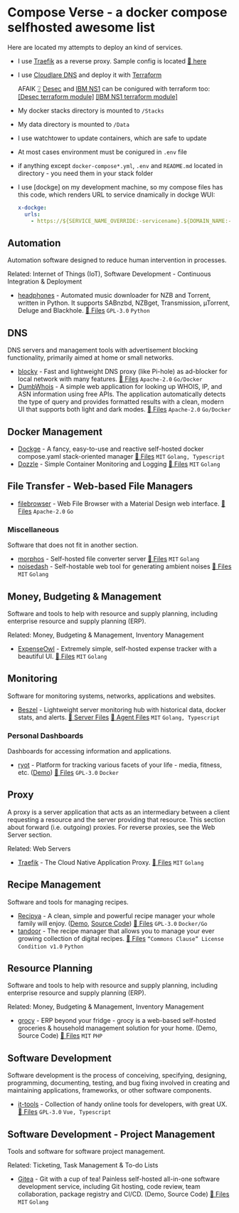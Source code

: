 # Compose Verse - a docker compose selfhosted awesome list

Here are located my attempts to deploy an kind of services.

- I use [Traefik](https://doc.traefik.io/traefik/) as a reverse proxy. Sample config is located [🔗 here](traefik/docker-compose.yml)
- I use [Cloudlare DNS](https://www.cloudflare.com/) and deploy it with [Terraform](https://www.terraform.io/)

  AFAIK [❔](https://www.wordnik.com/words/afaik) [Desec](https://desec.io/) and [IBM NS1](https://www.ibm.com/products/ns1-connect) can be conigured with terraform too: [\[Desec terraform module\]](https://registry.terraform.io/providers/Valodim/desec/latest/docs) [\[IBM NS1 terraform module\]](https://registry.terraform.io/providers/Valodim/desec/latest/docs)
- My docker stacks directory is mounted to `/Stacks`
- My data directory is mounted to `/Data`
- I use watchtower to update containers, which are safe to update
- At most cases environment must be conigured in `.env` file
- if anything except `docker-compose*.yml`, `.env` and `README.md` located in directory - you need them in your stack folder
- I use [dockge] on my development machine, so my compose files has this code, which renders URL to service dnamically in dockge WUI:

  ```yaml
  x-dockge:
    urls:
      - https://${SERVICE_NAME_OVERRIDE:-servicename}.${DOMAIN_NAME:-local}
  ```

## Automation

Automation software designed to reduce human intervention in processes.

Related: Internet of Things (IoT), Software Development - Continuous Integration & Deployment

- [headphones](https://github.com/rembo10/headphones) - Automated music downloader for NZB and Torrent, written in Python. It supports SABnzbd, NZBget, Transmission, µTorrent, Deluge and Blackhole.
  [🔗 Files](headphones/docker-compose.yml)
  `GPL-3.0`
  `Python`

## DNS

DNS servers and management tools with advertisement blocking functionality, primarily aimed at home or small networks.

- [blocky](https://github.com/0xERR0R/blocky) - Fast and lightweight DNS proxy (like Pi-hole) as ad-blocker for local network with many features.
  [🔗 Files](blocky/docker-compose.yml)
  `Apache-2.0`
  `Go/Docker`
- [DumbWhois](https://github.com/DumbWareio/DumbWhoIs) - A simple web application for looking up WHOIS, IP, and ASN information using free APIs. The application automatically detects the type of query and provides formatted results with a clean, modern UI that supports both light and dark modes.
  [🔗 Files](dumbwhois/docker-compose.yml)
  `Apache-2.0`
  `Go/Docker`

## Docker Management

- [Dockge](https://github.com/louislam/dockge) - A fancy, easy-to-use and reactive self-hosted docker compose.yaml stack-oriented manager
  [🔗 Files](dockge/docker-compose.yml)
  `MIT`
  `Golang, Typescript`
- [Dozzle](https://dozzle.dev/) - Simple Container Monitoring and Logging
  [🔗 Files](dozzle/docker-compose.yml)
  `MIT`
  `Golang`

## File Transfer - Web-based File Managers

- [filebrowser](https://github.com/filebrowser/filebrowser) - Web File Browser with a Material Design web interface.
  [🔗 Files](filebrowser/docker-compose.yml)
  `Apache-2.0`
  `Go`

### Miscellaneous

Software that does not fit in another section.

- [morphos](https://github.com/danvergara/morphos) - Self-hosted file converter server
  [🔗 Files](morphos/docker-compose.yml)
  `MIT`
  `Golang`
- [noisedash](https://github.com/kaythomas0/noisedash) - Self-hostable web tool for generating ambient noises
  [🔗 Files](noisedash/docker-compose.yml)
  `MIT`
  `Golang`

## Money, Budgeting & Management

Software and tools to help with resource and supply planning, including enterprise resource and supply planning (ERP).

Related: Money, Budgeting & Management, Inventory Management

- [ExpenseOwl](https://github.com/Tanq16/ExpenseOwl) - Extremely simple, self-hosted expense tracker with a beautiful UI.
  [🔗 Files](ExpenseOwl/docker-compose.yml)
  `MIT`
  `Golang`

## Monitoring

Software for monitoring systems, networks, applications and websites.

- [Beszel](https://github.com/henrygd/beszel) - Lightweight server monitoring hub with historical data, docker stats, and alerts.
  [🔗 Server Files](beszel-server/docker-compose.yml)
  [🔗 Agent Files](beszel-agent/docker-compose.yml)
  `MIT`
  `Golang, Typescript`

### Personal Dashboards

Dashboards for accessing information and applications.

- [ryot](https://github.com/ignisda/ryot) - Platform for tracking various facets of your life - media, fitness, etc. ([Demo](https://github.com/IgnisDa/ryot?tab=readme-ov-file#-demo))
  [🔗 Files](ryot/docker-compose.yml)
  `GPL-3.0`
  `Docker`


## Proxy

A proxy is a server application that acts as an intermediary between a client requesting a resource and the server providing that resource. This section about forward (i.e. outgoing) proxies. For reverse proxies, see the Web Server section.

Related: Web Servers

- [Traefik](https://github.com/traefik/traefik) - The Cloud Native Application Proxy.
  [🔗 Files](traefik/docker-compose.yml)
  `MIT`
  `Golang`

## Recipe Management

Software and tools for managing recipes.
- [Recipya](https://recipes.musicavis.ca) - A clean, simple and powerful recipe manager your whole family will enjoy. ([Demo](https://recipes.musicavis.ca/guide/login), [Source Code](https://github.com/reaper47/recipya))
  [🔗 Files](recipya/docker-compose.yml)
  `GPL-3.0`
  `Docker/Go`
- [tandoor](https://tandoor.dev/) - The recipe manager that allows you to manage your ever growing collection of digital recipes.
  [🔗 Files](tandoor/docker-compose.yml)
  `“Commons Clause” License Condition v1.0`
  `Python`

## Resource Planning

Software and tools to help with resource and supply planning, including enterprise resource and supply planning (ERP).

Related: Money, Budgeting & Management, Inventory Management

- [grocy](https://grocy.info/) - ERP beyond your fridge - grocy is a web-based self-hosted groceries & household management solution for your home. (Demo, Source Code)
  [🔗 Files](grocy/docker-compose.yml)
  `MIT`
  `PHP`

## Software Development


Software development is the process of conceiving, specifying, designing, programming, documenting, testing, and bug fixing involved in creating and maintaining applications, frameworks, or other software components.

- [it-tools](https://github.com/CorentinTh/it-tools) - Collection of handy online tools for developers, with great UX.
  [🔗 Files](it-tools/docker-compose.yml)
  `GPL-3.0`
  `Vue, Typescript`

## Software Development - Project Management

Tools and software for software project management.

Related: Ticketing, Task Management & To-do Lists

- [Gitea](https://about.gitea.com/) - Git with a cup of tea! Painless self-hosted all-in-one software development service, including Git hosting, code review, team collaboration, package registry and CI/CD. (Demo, Source Code)
  [🔗 Files](gitea/docker-compose.yml)
  `MIT`
  `Golang`
